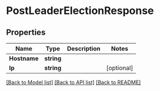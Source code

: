 # PostLeaderElectionResponse

## Properties

Name | Type | Description | Notes
------------ | ------------- | ------------- | -------------
**Hostname** | **string** |  | 
**Ip** | **string** |  | [optional] 

[[Back to Model list]](../README.md#documentation-for-models) [[Back to API list]](../README.md#documentation-for-api-endpoints) [[Back to README]](../README.md)


